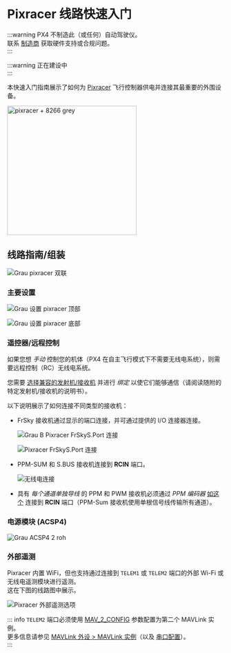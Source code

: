 # Pixracer 线路快速入门

:::warning
PX4 不制造此（或任何）自动驾驶仪。  
联系 [制造商](https://store.mrobotics.io/) 获取硬件支持或合规问题。  
:::

:::warning
正在建设中  
:::

本快速入门指南展示了如何为 [Pixracer](../flight_controller/pixracer.md) 飞行控制器供电并连接其最重要的外围设备。

<img src="../../assets/flight_controller/pixracer/pixracer_hero_grey.jpg" width="300px" title="pixracer + 8266 grey" />

## 线路指南/组装

![Grau pixracer 双联](../../assets/flight_controller/pixracer/grau_pixracer_double.jpg)

### 主要设置

![Grau 设置 pixracer 顶部](../../assets/flight_controller/pixracer/grau_setup_pixracer_top.jpg)

![Grau 设置 pixracer 底部](../../assets/flight_controller/pixracer/grau_setup_pixracer_bottom.jpg)

### 遥控器/远程控制

如果您想 _手动_ 控制您的机体（PX4 在自主飞行模式下不需要无线电系统），则需要远程控制（RC）无线电系统。

您需要 [选择兼容的发射机/接收机](../getting_started/rc_transmitter_receiver.md) 并进行 _绑定_ 以使它们能够通信（请阅读随附的特定发射机/接收机的说明书）。

以下说明展示了如何连接不同类型的接收机：

- FrSky 接收机通过显示的端口连接，并可通过提供的 I/O 连接器连接。

  ![Grau B Pixracer FrSkyS.Port 连接](../../assets/flight_controller/pixracer/grau_b_pixracer_frskys.port_connection.jpg)

  ![Pixracer FrSkyS.Port 连接](../../assets/flight_controller/pixracer/pixracer_FrSkyTelemetry.jpg)

- PPM-SUM 和 S.BUS 接收机连接到 **RCIN** 端口。

  ![无线电连接](../../assets/flight_controller/pixracer/grau_setup_pixracer_radio.jpg)

- 具有 _每个通道单独导线_ 的 PPM 和 PWM 接收机必须通过 _PPM 编码器_ [如这个](http://www.getfpv.com/radios/radio-accessories/holybro-ppm-encoder-module.html) 连接到 **RCIN** 端口（PPM-Sum 接收机使用单根信号线传输所有通道）。

### 电源模块 (ACSP4)

![Grau ACSP4 2 roh](../../assets/flight_controller/pixracer/grau_acsp4_2_roh.jpg)

### 外部遥测

Pixracer 内置 WiFi，但也支持通过连接到 `TELEM1` 或 `TELEM2` 端口的外部 Wi-Fi 或无线电遥测模块进行遥测。  
这在下图的线路图中展示。

![Pixracer 外部遥测选项](../../assets/flight_controller/pixracer/pixracer_top_telemetry.jpg)

::: info
`TELEM2` 端口必须使用 [MAV_2_CONFIG](../advanced_config/parameter_reference.md#MAV_2_CONFIG) 参数配置为第二个 MAVLink 实例。  
更多信息请参见 [MAVLink 外设 > MAVLink 实例](../peripherals/mavlink_peripherals.md#mavlink-instances)（以及 [串口配置](../peripherals/serial_configuration.md)）。  
:::